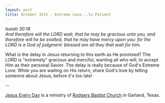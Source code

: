 ```yaml
---
layout: post
title: October 15th - Extreme Love...Is Patient
---
```


_Isaiah 30:18  
And therefore will the LORD wait, that he may be gracious unto you,
and therefore will he be exalted, that he may have mercy upon you:
for the LORD is a God of judgment: blessed are all they that wait for
him._

What is the delay in Jesus returning to this earth as He promised?
The LORD is "extremely" gracious and merciful, wanting all who will,
to accept Him as their personal Savior. The delay is really because
of God's Extreme Love. While you are waiting on His return, share
God's love by telling someone about Jesus, before it's too late!

 --

<a href=http://jesuseveryday.net>Jesus Every Day</a> is a ministry of <a href=http://rodgersbaptist.net>Rodgers Baptist Church</a> in Garland, Texas.
